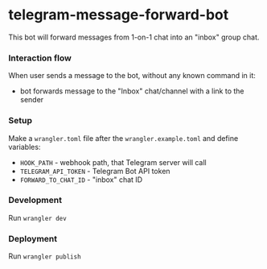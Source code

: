 # telegram-message-forward-bot

This bot will forward messages from 1-on-1 chat into an "inbox" group chat.

### Interaction flow

When user sends a message to the bot, without any known command in it:

- bot forwards message to the "Inbox" chat/channel with a link to the sender

### Setup

Make a `wrangler.toml` file after the `wrangler.example.toml` and define variables:

- `HOOK_PATH` - webhook path, that Telegram server will call
- `TELEGRAM_API_TOKEN` - Telegram Bot API token
- `FORWARD_TO_CHAT_ID` - "inbox" chat ID

### Development

Run `wrangler dev`

### Deployment

Run `wrangler publish`
